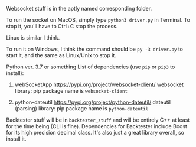 Websocket stuff is in the aptly named corresponding folder.

To run the socket on MacOS, simply type `python3 driver.py` in Terminal. To stop it, you'll have to Ctrl+C stop the
process.

Linux is similar I think.

To run it on Windows, I think the command should be `py -3 driver.py` to start it, and the same as Linux/Unix  to stop it.

Python ver. 3.7 or something
List of dependencies (use `pip` or `pip3` to install):

1. webSocketApp
https://pypi.org/project/websocket-client/
websocket library: pip package name is `websocket-client`

2. python-dateutil
https://pypi.org/project/python-dateutil/
dateutil (parsing) library: pip package name is `python-dateutil`

Backtester stuff will be in `backtester_stuff` and will be entirely C++ at least for the time being (CLI is fine).
Dependencies for Backtester include Boost for its high precision decimal class. It's also just a great library overall, so install it.
